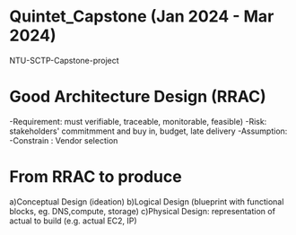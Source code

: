 # Quintet_Capstone (Jan 2024 - Mar 2024)
NTU-SCTP-Capstone-project 

# Good Architecture Design (RRAC)
-Requirement: must verifiable, traceable, monitorable, feasible)
-Risk: stakeholders' commitmment and buy in, budget, late delivery 
-Assumption: 
-Constrain : Vendor selection

# From RRAC to produce
a)Conceptual Design (ideation)
b)Logical Design (blueprint with functional blocks, eg. DNS,compute, storage)
c)Physical Design: representation of actual to build (e.g. actual EC2, IP)
